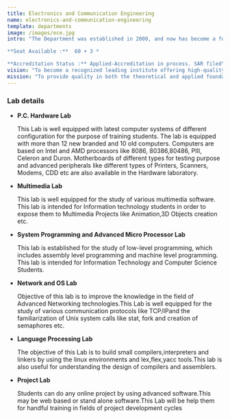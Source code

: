 ```yaml
---
title: Electronics and Communication Engineering
name: electronics-and-communication-engineering
template: departments
image: /images/ece.jpg
intro: "The Department was established in 2000, and now has become a full-fledged department with advanced laboratory facilities to train the students to meet the current needs of the fast changing industrial scenario.

**Seat Available :**  60 + 3 *

**Accreditation Status :** Applied-Accreditation in process. SAR filed"
vision: "To become a recognized leading institute offering high-quality professional education leading to academic excellence to a large number of talented students."
mission: "To provide quality in both the theoretical and applied foundations of computer science and train students to effectively apply this education to solve real world problems."
---
```


### Lab details

* **P.C. Hardware Lab**

	This Lab is well equipped with latest computer systems of different configuration for the purpose of training students. The lab is equipped with more than 12 new branded and 10 old computers. Computers are based on Intel and AMD processors like 8086, 80386,80486, PIII, Celeron and Duron. Motherboards of different types for testing purpose and advanced peripherals like different types of Printers, Scanners, Modems, CDD etc are also available in the Hardware laboratory.
* **Multimedia Lab**

	This lab is well equipped for the study of various multimedia software. This lab is intended for Information technology students in order to expose them to Multimedia Projects like Animation,3D Objects creation etc.
* **System Programming and Advanced Micro Processor Lab**

	This lab is established for the study of low-level programming, which includes assembly level programming and machine level programming. This lab is intended for Information Technology and Computer Science Students.
* **Network and OS Lab**

	Objective of this lab is to improve the knowledge in the field of Advanced Networking technologies.This Lab is well equipped for the study of various communication protocols like TCP/IPand the familiarization of Unix system calls like stat, fork and creation of semaphores etc.
* **Language Processing Lab**

	The objective of this Lab is to build small compilers,interpreters and linkers by using the linux environments and lex,flex,yacc tools.This lab is also useful for understanding the design of compilers and assemblers.
* **Project Lab**

	Students can do any online project by using advanced software.This may be web based or stand alone software.This Lab will be help them for handful training in fields of project development cycles
